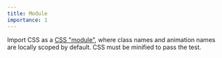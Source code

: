 ```yaml
---
title: Module
importance: 1
---
```


Import CSS as a [CSS "module"](https://github.com/css-modules/css-modules), where class names and animation names are locally scoped by default. CSS must be minified to pass the test.
